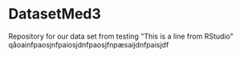 # DatasetMed3
Repository for our data set from testing
"This is a line from RStudio"
qåoainfpaosjnfpaiosjdnfpaosjfnpæsaijdnfpaisjdf